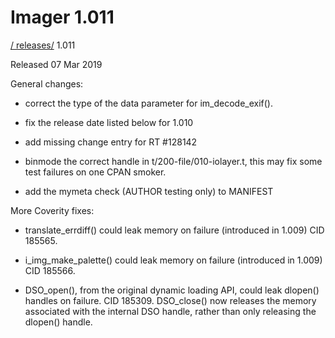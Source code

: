 # Imager 1.011

[ / ](..) [releases/](./) 1.011

Released 07 Mar 2019

General changes:

- correct the type of the data parameter for im_decode_exif().

- fix the release date listed below for 1.010

- add missing change entry for RT #128142

- binmode the correct handle in t/200-file/010-iolayer.t, this may fix some test failures on one CPAN smoker.

- add the mymeta check (AUTHOR testing only) to MANIFEST

More Coverity fixes:

- translate_errdiff() could leak memory on failure (introduced in 1.009) CID 185565.

- i_img_make_palette() could leak memory on failure (introduced in 1.009) CID 185566.

- DSO_open(), from the original dynamic loading API, could leak dlopen() handles on failure. CID 185309. DSO_close() now releases the memory associated with the internal DSO handle, rather than only releasing the dlopen() handle.